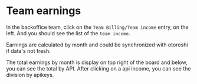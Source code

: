 # Team earnings

In the backoffice team, click on the `Team Billing/Team income` entry, on the left.
And you should see the list of the `team income`.

Earnings are calculated by month and could be synchronized with otoroshi if data's not fresh.

The total earnings by month is display on top right of the board and below, you can see the total by API.
After clicking on a api income, you can see the division by apikeys.